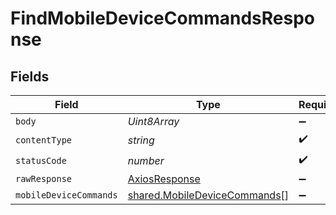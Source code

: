 # FindMobileDeviceCommandsResponse


## Fields

| Field                                                                        | Type                                                                         | Required                                                                     | Description                                                                  |
| ---------------------------------------------------------------------------- | ---------------------------------------------------------------------------- | ---------------------------------------------------------------------------- | ---------------------------------------------------------------------------- |
| `body`                                                                       | *Uint8Array*                                                                 | :heavy_minus_sign:                                                           | N/A                                                                          |
| `contentType`                                                                | *string*                                                                     | :heavy_check_mark:                                                           | N/A                                                                          |
| `statusCode`                                                                 | *number*                                                                     | :heavy_check_mark:                                                           | N/A                                                                          |
| `rawResponse`                                                                | [AxiosResponse](https://axios-http.com/docs/res_schema)                      | :heavy_minus_sign:                                                           | N/A                                                                          |
| `mobileDeviceCommands`                                                       | [shared.MobileDeviceCommands](../../models/shared/mobiledevicecommands.md)[] | :heavy_minus_sign:                                                           | OK                                                                           |